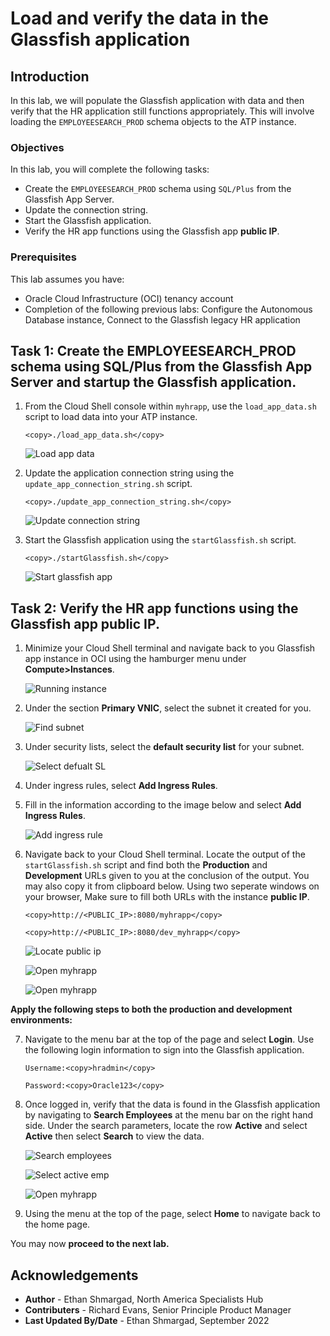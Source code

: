 # Load and verify the data in the Glassfish application

## Introduction

In this lab, we will populate the Glassfish application with data and then verify that the HR application still functions appropriately. This will involve loading the `EMPLOYEESEARCH_PROD` schema objects to the ATP instance.

### Objectives

In this lab, you will complete the following tasks:

- Create the `EMPLOYEESEARCH_PROD` schema using `SQL/Plus` from the Glassfish App Server.
- Update the connection string.
- Start the Glassfish application.
- Verify the HR app functions using the Glassfish app **public IP**.

### Prerequisites

This lab assumes you have:
- Oracle Cloud Infrastructure (OCI) tenancy account
- Completion of the following previous labs: Configure the Autonomous Database instance, Connect to the Glassfish legacy HR application

## Task 1: Create the EMPLOYEESEARCH_PROD schema using SQL/Plus from the Glassfish App Server and startup the Glassfish application.

1. From the Cloud Shell console within `myhrapp`, use the `load_app_data.sh` script to load data into your ATP instance.

    ```
    <copy>./load_app_data.sh</copy>
    ```

    ![Load app data](images/load-app-data.png)

2. Update the application connection string using the `update_app_connection_string.sh` script.

    ```
    <copy>./update_app_connection_string.sh</copy>
    ```

    ![Update connection string](images/update-connection-string.png)

3. Start the Glassfish application using the `startGlassfish.sh` script.

    ```
    <copy>./startGlassfish.sh</copy>
    ```

    ![Start glassfish app](images/start-glassfish.png)

## Task 2: Verify the HR app functions using the Glassfish app public IP.

1. Minimize your Cloud Shell terminal and navigate back to you Glassfish app instance in OCI using the hamburger menu under **Compute>Instances**.

    ![Running instance](images/instance-running.png)

2. Under the section **Primary VNIC**, select the subnet it created for you.

    ![Find subnet](images/subnet.png)

3. Under security lists, select the **default security list** for your subnet.

    ![Select defualt SL](images/default-list.png)

4. Under ingress rules, select **Add Ingress Rules**.

5. Fill in the information according to the image below and select **Add Ingress Rules**.

    ![Add ingress rule](images/add-ingress.png)

6. Navigate back to your Cloud Shell terminal. Locate the output of the `startGlassfish.sh` script and find both the **Production** and **Development** URLs given to you at the conclusion of the output. You may also copy it from clipboard below. Using two seperate windows on your browser, Make sure to fill both URLs with the instance **public IP**. 

    ```
    <copy>http://<PUBLIC_IP>:8080/myhrapp</copy>
    ```

    ```
    <copy>http://<PUBLIC_IP>:8080/dev_myhrapp</copy>
    ```

    ![Locate public ip](images/find-ip.png)

    ![Open myhrapp](images/front-page-prod.png)

    ![Open myhrapp](images/front-page-dev.png)

**Apply the following steps to both the production and development environments:**

7. Navigate to the menu bar at the top of the page and select **Login**. Use the following login information to sign into the Glassfish application.

    ```
    Username:<copy>hradmin</copy>
    ```

    ```
    Password:<copy>Oracle123</copy>
    ```

8. Once logged in, verify that the data is found in the Glassfish application by navigating to **Search Employees** at the menu bar on the right hand side. Under the search parameters, locate the row **Active** and select **Active** then select **Search** to view the data.

    ![Search employees](images/search-emp.png)

    ![Select active emp](images/select-active.png)

    ![Open myhrapp](images/verify-data.png)

9. Using the menu at the top of the page, select **Home** to navigate back to the home page.


You may now **proceed to the next lab.**

## Acknowledgements

- **Author** - Ethan Shmargad, North America Specialists Hub
- **Contributers** - Richard Evans, Senior Principle Product Manager
- **Last Updated By/Date** - Ethan Shmargad, September 2022
